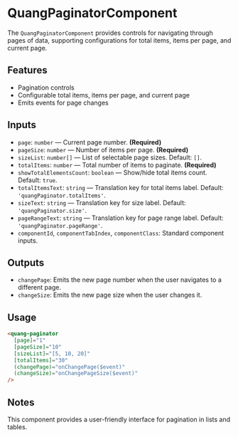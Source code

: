 # QuangPaginatorComponent

The `QuangPaginatorComponent` provides controls for navigating through pages of data, supporting configurations for total items, items per page, and current page.

## Features

- Pagination controls
- Configurable total items, items per page, and current page
- Emits events for page changes

## Inputs

- `page`: `number` — Current page number. **(Required)**
- `pageSize`: `number` — Number of items per page. **(Required)**
- `sizeList`: `number[]` — List of selectable page sizes. Default: `[]`.
- `totalItems`: `number` — Total number of items to paginate. **(Required)**
- `showTotalElementsCount`: `boolean` — Show/hide total items count. Default: `true`.
- `totalItemsText`: `string` — Translation key for total items label. Default: `'quangPaginator.totalItems'`.
- `sizeText`: `string` — Translation key for size label. Default: `'quangPaginator.size'`.
- `pageRangeText`: `string` — Translation key for page range label. Default: `'quangPaginator.pageRange'`.
- `componentId`, `componentTabIndex`, `componentClass`: Standard component inputs.

## Outputs

- `changePage`: Emits the new page number when the user navigates to a different page.
- `changeSize`: Emits the new page size when the user changes it.

## Usage

```html
<quang-paginator
  [page]="1"
  [pageSize]="10"
  [sizeList]="[5, 10, 20]"
  [totalItems]="30"
  (changePage)="onChangePage($event)"
  (changeSize)="onChangePageSize($event)"
/>
```

## Notes

This component provides a user-friendly interface for pagination in lists and tables.
